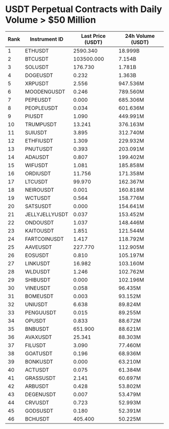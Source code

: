 # USDT Perpetual Contracts with Daily Volume > $50 Million

| Rank | Instrument ID | Last Price (USDT) | 24h Volume (USDT) |
|------|---------------|-------------------|-------------------|
| 1 | ETHUSDT | 2590.340 | 18.999B |
| 2 | BTCUSDT | 103500.000 | 7.154B |
| 3 | SOLUSDT | 176.730 | 1.781B |
| 4 | DOGEUSDT | 0.232 | 1.363B |
| 5 | XRPUSDT | 2.556 | 947.536M |
| 6 | MOODENGUSDT | 0.246 | 789.560M |
| 7 | PEPEUSDT | 0.000 | 685.306M |
| 8 | PEOPLEUSDT | 0.034 | 601.636M |
| 9 | PIUSDT | 1.090 | 449.991M |
| 10 | TRUMPUSDT | 13.241 | 376.163M |
| 11 | SUIUSDT | 3.895 | 312.740M |
| 12 | ETHFIUSDT | 1.309 | 229.932M |
| 13 | PNUTUSDT | 0.393 | 203.091M |
| 14 | ADAUSDT | 0.807 | 199.402M |
| 15 | WIFUSDT | 1.081 | 185.858M |
| 16 | ORDIUSDT | 11.756 | 171.358M |
| 17 | LTCUSDT | 99.970 | 162.367M |
| 18 | NEIROUSDT | 0.001 | 160.818M |
| 19 | WCTUSDT | 0.564 | 158.776M |
| 20 | SATSUSDT | 0.000 | 154.641M |
| 21 | JELLYJELLYUSDT | 0.037 | 153.452M |
| 22 | ONDOUSDT | 1.037 | 148.446M |
| 23 | KAITOUSDT | 1.851 | 121.544M |
| 24 | FARTCOINUSDT | 1.417 | 118.792M |
| 25 | AAVEUSDT | 227.770 | 112.905M |
| 26 | EOSUSDT | 0.810 | 105.197M |
| 27 | LINKUSDT | 16.982 | 103.160M |
| 28 | WLDUSDT | 1.246 | 102.762M |
| 29 | SHIBUSDT | 0.000 | 102.196M |
| 30 | VINEUSDT | 0.058 | 96.435M |
| 31 | BOMEUSDT | 0.003 | 93.152M |
| 32 | UNIUSDT | 6.638 | 89.824M |
| 33 | PENGUUSDT | 0.015 | 89.255M |
| 34 | OPUSDT | 0.833 | 88.672M |
| 35 | BNBUSDT | 651.900 | 88.621M |
| 36 | AVAXUSDT | 25.341 | 88.303M |
| 37 | FILUSDT | 3.090 | 77.460M |
| 38 | GOATUSDT | 0.196 | 68.936M |
| 39 | BONKUSDT | 0.000 | 63.210M |
| 40 | ACTUSDT | 0.075 | 61.384M |
| 41 | GRASSUSDT | 2.141 | 60.697M |
| 42 | ARBUSDT | 0.428 | 53.802M |
| 43 | DEGENUSDT | 0.007 | 53.479M |
| 44 | CRVUSDT | 0.723 | 52.993M |
| 45 | GODSUSDT | 0.180 | 52.391M |
| 46 | BCHUSDT | 405.400 | 50.225M |
